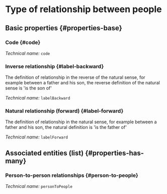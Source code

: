 # Type of relationship between people
<!--- THIS FILE IS GENERATED PLEASE DO NOT EDIT IT DIRECTLY --->



<OH code="personToPersonType"/>


## Basic properties {#properties-base}

### Code {#code}



*Technical name:* ```code```
<PH code="personToPersonType:code"/>

### Inverse relationship {#label-backward}

The definition of relationship in the reverse of the natural sense, for example between a father and his son, the reverse definition of the natural sense is 'is the son of'

*Technical name:* ```labelBackward```
<PH code="personToPersonType:labelBackward"/>

### Natural relationship (forward) {#label-forward}

The definition of relationship in the natural sense, for example between a father and his son, the natural definition is 'is the father of'

*Technical name:* ```labelForward```
<PH code="personToPersonType:labelForward"/>




## Associated entities (list) {#properties-has-many}

### Person-to-person relationships {#person-to-people}



*Technical name:* ```personToPeople```
<PH code="personToPersonType:personToPeople"/>




